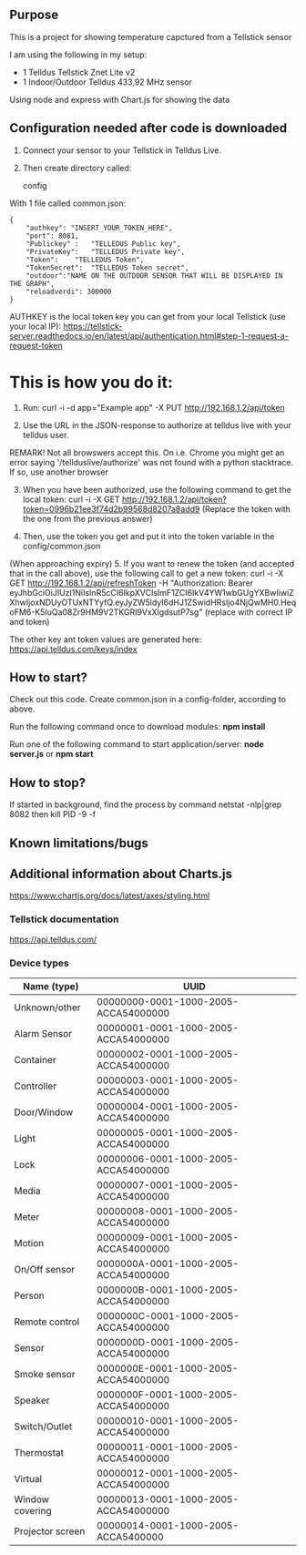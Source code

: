 
## Purpose
This is a project for showing temperature capctured from a Tellstick sensor

I am using the following in my setup:
- 1 Telldus Tellstick Znet Lite v2
- 1 Indoor/Outdoor Telldus 433,92 MHz sensor

Using node and express with Chart.js for showing the data

## Configuration needed after code is downloaded
1. Connect your sensor to your Tellstick in Telldus Live.

2. Then create directory called: 

    config

With 1 file called common.json:

    {
    	"authkey": "INSERT_YOUR_TOKEN_HERE",
	    "port": 8081,
	    "Publickey" :	"TELLEDUS Public key",
	    "PrivateKey":	"TELLEDUS Private key",
	    "Token":	"TELLEDUS Token",
	    "TokenSecret":	"TELLEDUS Token secret",
	    "outdoor":"NAME ON THE OUTDOOR SENSOR THAT WILL BE DISPLAYED IN THE GRAPH",
        "reloadverdi": 300000
    }


AUTHKEY is the local token key you can get from your local Tellstick (use your local IP):
https://tellstick-server.readthedocs.io/en/latest/api/authentication.html#step-1-request-a-request-token

This is how you do it:
======================
1. Run:
 curl -i -d app="Example app" -X PUT http://192.168.1.2/api/token

2. Use the URL in the JSON-response to authorize at telldus live with your telldus user.

REMARK! Not all browswers accept this. On i.e. Chrome you might get an error saying '/tellduslive/authorize' was not found with a python stacktrace.
If so, use another browser

3. When you have been authorized, use the following command to get the local token:
 curl -i -X GET http://192.168.1.2/api/token?token=0996b21ee3f74d2b99568d8207a8add9
(Replace the token with the one from the previous answer)

4. Then, use the token you get and put it into the token variable in the config/common.json

(When approaching expiry) 
5. If you want to renew the token (and accepted that in the call above), use the following call to get a new token:
 curl -i -X GET http://192.168.1.2/api/refreshToken -H "Authorization: Bearer eyJhbGciOiJIUzI1NiIsInR5cCI6IkpXVCIsImF1ZCI6IkV4YW1wbGUgYXBwIiwiZXhwIjoxNDUyOTUxNTYyfQ.eyJyZW5ldyI6dHJ1ZSwidHRsIjo4NjQwMH0.HeqoFM6-K5IuQa08Zr9HM9V2TKGRI9VxXlgdsutP7sg"
(replace with correct IP and token)



The other key ant token values are generated here:
https://api.telldus.com/keys/index


## How to start?
Check out this code.
Create common.json in a config-folder, according to above.

Run the following command once to download modules:
__npm install__

Run one of the following command to start application/server:
__node server.js__
 or 
__npm start__

## How to stop?
If started in background, find the process by command
netstat -nlp|grep 8082
then
kill PID -9 -f

## Known limitations/bugs


## Additional information about Charts.js
https://www.chartjs.org/docs/latest/axes/styling.html

### Tellstick documentation
https://api.telldus.com/

### Device types
| Name (type)       | UUID                                  |
|-------------------|---------------------------------------|
| Unknown/other     | 00000000-0001-1000-2005-ACCA54000000  |
| Alarm Sensor	     | 00000001-0001-1000-2005-ACCA54000000  |
| Container	        | 00000002-0001-1000-2005-ACCA54000000  |
| Controller	       | 00000003-0001-1000-2005-ACCA54000000|
| Door/Window	      | 00000004-0001-1000-2005-ACCA54000000  |
| Light             | 	00000005-0001-1000-2005-ACCA54000000 |
| Lock	             | 00000006-0001-1000-2005-ACCA54000000  |
| Media	            | 00000007-0001-1000-2005-ACCA54000000  |
| Meter	            | 00000008-0001-1000-2005-ACCA54000000  |
| Motion	           | 00000009-0001-1000-2005-ACCA54000000  |
| On/Off sensor	    | 0000000A-0001-1000-2005-ACCA54000000  |
| Person	           | 0000000B-0001-1000-2005-ACCA54000000  |
| Remote control	   | 0000000C-0001-1000-2005-ACCA54000000  |
| Sensor	           | 0000000D-0001-1000-2005-ACCA54000000  |
| Smoke sensor	     | 0000000E-0001-1000-2005-ACCA54000000  |
| Speaker	          | 0000000F-0001-1000-2005-ACCA54000000  |
| Switch/Outlet	    | 00000010-0001-1000-2005-ACCA54000000  |
| Thermostat	       | 00000011-0001-1000-2005-ACCA54000000  |
| Virtual	          | 00000012-0001-1000-2005-ACCA54000000  |
| Window covering	  | 00000013-0001-1000-2005-ACCA54000000  |
| Projector screen	 | 00000014-0001-1000-2005-ACCA5400000   |
